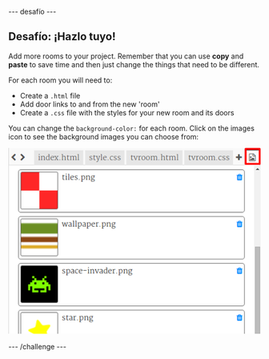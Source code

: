 \--- desafío \---

## Desafío: ¡Hazlo tuyo!

Add more rooms to your project. Remember that you can use **copy** and **paste** to save time and then just change the things that need to be different.

For each room you will need to:

+ Create a `.html` file
+ Add door links to and from the new 'room'
+ Create a `.css` file with the styles for your new room and its doors

You can change the `background-color:` for each room. Click on the images icon to see the background images you can choose from:

![screenshot](images/rooms-images.png)

\--- /challenge \---
